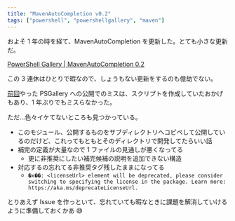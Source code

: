 ```yaml
---
title: "MavenAutoCompletion v0.2"
tags: ["powershell", "powershellgallery", "maven"]
---
```


およそ 1 年の時を経て、MavenAutoCompletion を更新した。とても小さな更新だ。

[PowerShell Gallery | MavenAutoCompletion 0.2](https://www.powershellgallery.com/packages/MavenAutoCompletion/0.2)

この 3 連休はひとりで暇なので、しょうもない更新をするのも億劫でない。

[前回](/posts/2019-04-02-pubslish-first-module-to-powershell-gallery.html)やった PSGallery への公開でのミスは、スクリプトを作成していたおかげもあり、1 年ぶりでもミスらなかった。

ただ...色々イケてないところも見つかっている。

- このモジュール、公開するものをサブディレクトリへコピペして公開しているのだけど、これってもともとそのディレクトリで開発してたらいい話
- 補完の定義が大量なので 1 ファイルの見通しが悪くなってる
  - 更に非推奨にしたい補完候補の説明を追加できない構造
- 対応するの忘れてる非推奨タグ残したままになってる
  - `�x��: <licenseUrl> element will be deprecated, please consider switching to specifying the license in the package. Learn more: https://aka.ms/deprecateLicenseUrl.`

とりあえず Issue を作っといて、忘れていても暇なときに課題を解消していけるように準備しておくかあ 😅
